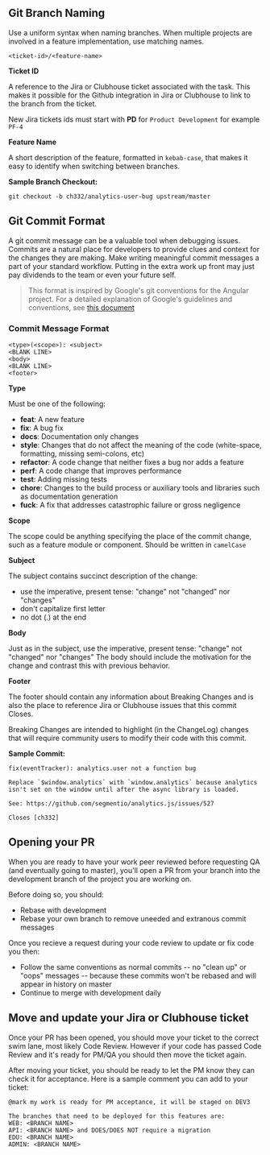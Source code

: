 ## Git Branch Naming

Use a uniform syntax when naming branches. When multiple projects are involved in a feature implementation, use matching names.

```
<ticket-id>/<feature-name>
```

**Ticket ID**

A reference to the Jira or Clubhouse ticket associated with the task. This makes it possible for the Github integration in Jira or Clubhouse to link to the branch from the ticket.

New Jira tickets ids must start with **PD** for `Product Development` for example ```PF-4```

**Feature Name**

A short description of the feature, formatted in `kebab-case`, that makes it easy to identify when switching between branches.

**Sample Branch Checkout:**

```
git checkout -b ch332/analytics-user-bug upstream/master
```

## Git Commit Format

A git commit message can be a valuable tool when debugging issues. Commits are a natural place for developers to provide clues and context for the changes they are making. Make writing meaningful commit messages a part of your standard workflow. Putting in the extra work up front may just pay dividends to the team or even your future self.

> This format is inspired by Google's git conventions for the Angular project. For a detailed explanation of Google's guidelines and conventions, see [this document](https://docs.google.com/document/d/1QrDFcIiPjSLDn3EL15IJygNPiHORgU1_OOAqWjiDU5Y/edit)

### Commit Message Format

```
<type>(<scope>): <subject>
<BLANK LINE>
<body>
<BLANK LINE>
<footer>
```

**Type**

Must be one of the following:

* **feat**: A new feature
* **fix**: A bug fix
* **docs**: Documentation only changes
* **style**: Changes that do not affect the meaning of the code (white-space, formatting, missing semi-colons, etc)
* **refactor**: A code change that neither fixes a bug nor adds a feature
* **perf**: A code change that improves performance
* **test**: Adding missing tests
* **chore**: Changes to the build process or auxiliary tools and libraries such as documentation generation
* **fuck**: A fix that addresses catastrophic failure or gross negligence

**Scope**

The scope could be anything specifying the place of the commit change, such as a feature module or component. Should be written in `camelCase`

**Subject**

The subject contains succinct description of the change:

* use the imperative, present tense: "change" not "changed" nor "changes"
* don't capitalize first letter
* no dot (.) at the end

**Body**

Just as in the subject, use the imperative, present tense: "change" not "changed" nor "changes" The body should include the motivation for the change and contrast this with previous behavior.

**Footer**

The footer should contain any information about Breaking Changes and is also the place to reference Jira or Clubhouse issues that this commit Closes.

Breaking Changes are intended to highlight (in the ChangeLog) changes that will require community users to modify their code with this commit.

**Sample Commit:**

```
fix(eventTracker): analytics.user not a function bug

Replace `$window.analytics` with `window.analytics` because analytics isn't set on the window until after the async library is loaded.

See: https://github.com/segmentio/analytics.js/issues/527

Closes [ch332]
```

## Opening your PR

When you are ready to have your work peer reviewed before requesting QA (and eventually going to master), you'll open a PR from your branch into the development branch of the project you are working on.

Before doing so, you should:
* Rebase with development
* Rebase your own branch to remove uneeded and extranous commit messages

Once you recieve a request during your code review to update or fix code you then:
* Follow the same conventions as normal commits -- no "clean up" or "oops" messages -- because these commits won't be rebased and will appear in history on master
* Continue to merge with development daily

## Move and update your Jira or Clubhouse ticket

Once your PR has been opened, you should move your ticket to the correct swim lane, most likely Code Review. However if your code has passed Code Review and it's ready for PM/QA you should then move the ticket again.

After moving your ticket, you should be ready to let the PM know they can check it for acceptance. Here is a sample comment you can add to your ticket:

```
@mark my work is ready for PM acceptance, it will be staged on DEV3

The branches that need to be deployed for this features are:
WEB: <BRANCH NAME>
API: <BRANCH NAME> and DOES/DOES NOT require a migration
EDU: <BRANCH NAME>
ADMIN: <BRANCH NAME>
```



